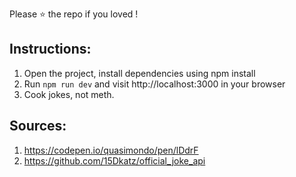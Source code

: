 
Please ⭐ the repo if you loved !


## Instructions:
1. Open the project, install dependencies using npm install
2. Run `npm run dev` and visit http://localhost:3000 in your browser
3. Cook jokes, not meth. 


## Sources: 

1. https://codepen.io/quasimondo/pen/lDdrF
2. https://github.com/15Dkatz/official_joke_api



